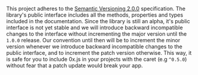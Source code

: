 This project adheres to the [Semantic Versioning 2.0.0](http://semver.org/) specification. The library's public interface includes all the methods, properties and types included in the documentation. Since the library is still an alpha, it's public interface is not yet stable and we will introduce backward incompatible changes to the interface without incrementing the major version until the `1.0.0` release. Our convention until then will be to increment the minor version whenever we introduce backward incompatible changes to the public interface, and to increment the patch version otherwise. This way, it is safe for you to include 0x.js in your projects with the caret (e.g `^0.5.0`) without fear that a patch update would break your app.
